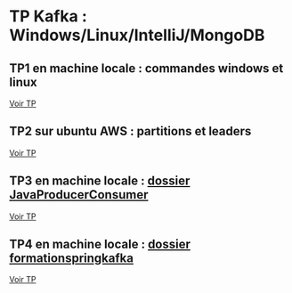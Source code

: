 # TP Kafka : Windows/Linux/IntelliJ/MongoDB

## TP1 en machine locale : commandes windows et linux

[Voir TP](https://github.com/ctith/Kafka/blob/master/TP_machine_locale.md)

## TP2 sur ubuntu AWS : partitions et leaders

[Voir TP](https://github.com/ctith/Kafka/blob/master/TP_ubuntu_AWS.md)

## TP3 en machine locale : [dossier JavaProducerConsumer](https://github.com/ctith/Kafka/tree/master/JavaProducerConsumer)

[Voir TP](https://github.com/ctith/Kafka/blob/master/TP_Kafka_Java.md)
  
## TP4 en machine locale : [dossier formationspringkafka](https://github.com/ctith/Kafka/tree/master/formationspringkafka)

[Voir TP](https://github.com/ctith/Kafka/blob/master/TP_Kafka_MongoDB.md)
